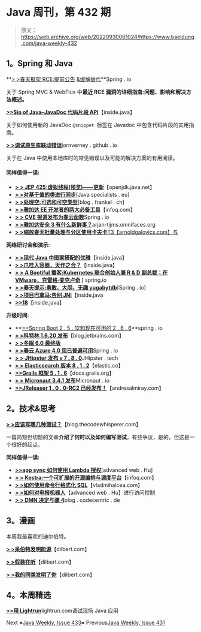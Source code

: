 # Java 周刊，第 432 期

> 原文：<https://web.archive.org/web/20220930061024/https://www.baeldung.com/java-weekly-432>

## 1。Spring 和 Java

**[> >春天框架 RCE:提前公告](https://web.archive.org/web/20220524053746/https://spring.io/blog/2022/03/31/spring-framework-rce-early-announcement) [&缓解替代](https://web.archive.org/web/20220524053746/https://spring.io/blog/2022/04/01/spring-framework-rce-mitigation-alternative)**Spring . io

关于 Spring MVC & WebFlux 中**最近 RCE 漏洞的详细指南:问题、影响和解决方法概述。**

[**>>Sip of Java–JavaDoc 代码片段 API**](https://web.archive.org/web/20220524053746/https://inside.java/2022/04/04/sip46/)【inside.java】

关于如何使用新的 JavaDoc `@snippet `标签在 Javadoc 中包含代码片段的实用指南。

[**> >调试原生库联动错误**](https://web.archive.org/web/20220524053746/https://jornvernee.github.io/java/panama-ffi/panama/jni/native/2021/09/13/debugging-unsatisfiedlinkerrors.html)jornverney . github . io

关于在 Java 中使用本地库时的常见错误以及可能的解决方案的有用阅读。

#### 同样值得一读:

*   [**> > JEP 425:虚拟线程(预览)——更新**](https://web.archive.org/web/20220524053746/https://openjdk.java.net/jeps/425)【openjdk.java.net】
*   [**> >对基于值的类进行同步**](https://web.archive.org/web/20220524053746/https://www.javaspecialists.eu/archive/Issue299-Synchronizing-on-Value-Based-Classes.html)[Java specialists . eu]
*   [**> >处理空:可选和可空类型**](https://web.archive.org/web/20220524053746/https://blog.frankel.ch/optional-nullable-type/)[blog . frankel . ch]
*   [**> >雅加达 EE 开发者的两大必备工具**](https://web.archive.org/web/20220524053746/https://www.infoq.com/articles/tools-for-jakarta-ee-devs/)【infoq.com】
*   [**> > CVE 报道发布为春云函数**](https://web.archive.org/web/20220524053746/https://spring.io/blog/2022/03/29/cve-report-published-for-spring-cloud-function)Spring . io
*   [**> >雅加达安全 3 有什么新鲜事？**](https://web.archive.org/web/20220524053746/https://arjan-tijms.omnifaces.org/2022/04/whats-new-in-jakarta-security-3.html)arjan-tijms.omnifaces.org
*   [**> >缩放春天批量处理与分区使用卡夫卡**T3【arnoldgalovics.com】与](https://web.archive.org/web/20220524053746/https://arnoldgalovics.com/spring-batch-remote-partitioning-kafka/)

**网络研讨会和演示:**

*   [**> >现代 Java 中图案搭配的优雅**](https://web.archive.org/web/20220524053746/https://inside.java/2022/03/31/pattern-matching-elegance/)【inside.java】
*   [**> >爪哇入容器，天作之合？**](https://web.archive.org/web/20220524053746/https://inside.java/2022/04/06/java-in-containers/)【inside.java】
*   [**> > A Bootiful 播客:Kubernetes 联合创始人兼 R & D 副总裁；在 VMware，克雷格·麦克卢奇**](https://web.archive.org/web/20220524053746/https://spring.io/blog/2022/03/31/a-bootiful-podcast-kubernetes-cofounder-and-vice-president-of-r-d-at-vmware-craig-mcluckie) [ spring.io
*   [**> >春天提示:勇敢、大胆、无趣 yugabytdb**](https://web.archive.org/web/20220524053746/https://spring.io/blog/2022/03/31/spring-tips-brave-bold-and-boring-yugabytedb)[Spring . io]
*   [**> >项目巴拿马:告别 JNI**](https://web.archive.org/web/20220524053746/https://inside.java/2022/04/04/projectpanama/)【inside.java
*   [**>>18**](https://web.archive.org/web/20220524053746/https://inside.java/2022/04/01/simple-web-server/)【inside.java】

**升级时间:**

*   **[>>Spring Boot 2 . 5 . 12](https://web.archive.org/web/20220524053746/https://spring.io/blog/2022/03/31/spring-boot-2-5-12-available-now)[和现在可用的 2 . 6 . 6](https://web.archive.org/web/20220524053746/https://spring.io/blog/2022/03/31/spring-boot-2-6-6-available-now)**spring . io
*   **[> >科特林 1.6.20 发布](https://web.archive.org/web/20220524053746/https://blog.jetbrains.com/kotlin/2022/04/kotlin-1-6-20-released/)**【blog.jetbrains.com】
*   [**> >冬眠 6.0 最终版**](https://web.archive.org/web/20220524053746/https://in.relation.to/2022/03/31/orm-60-final/)
*   [**> >春云 Azure 4.0 现已普遍可用**](https://web.archive.org/web/20220524053746/https://spring.io/blog/2022/03/30/spring-cloud-azure-4-0-is-now-generally-available)Spring . io
*   [**> > JHipster 发布 v 7 . 8 . 0**](https://web.archive.org/web/20220524053746/https://www.jhipster.tech/2022/04/01/jhipster-release-7.8.0.html)JHipster . tech
*   [**> > Elasticsearch 版本 8 . 1 . 2**](https://web.archive.org/web/20220524053746/https://www.elastic.co/guide/en/elasticsearch/reference/8.1/release-notes-8.1.2.html)【elastic.co】
*   [**>>Grails 框架 5 . 1 . 6**](https://web.archive.org/web/20220524053746/https://docs.grails.org/latest/guide/index.html)【docs.grails.org】
*   [**> > Micronaut 3.4.1 发布**](https://web.archive.org/web/20220524053746/https://micronaut.io/2022/03/31/micronaut-3-4-1/)Micronaut . io
*   [**>>JReleaser 1 . 0 . 0-RC2 已经发布！**](https://web.archive.org/web/20220524053746/https://andresalmiray.com/jreleaser-1-0-0-rc2-has-been-released/)【andresalmiray.com】

## 2。技术&思考

[**> >应该写哪几种测试？**](https://web.archive.org/web/20220524053746/https://blog.thecodewhisperer.com/permalink/which-kinds-of-tests-should-i-write)【blog.thecodewhisperer.com】

一篇简短但切题的文章**介绍了何时以及如何编写测试**。有些争议，是的，但这是一个很好的起点。

**同样值得一读:**

*   [**>>app sync 如何使用 Lambda 授权**](https://web.archive.org/web/20220524053746/https://advancedweb.hu/how-to-use-lambda-authorization-with-appsync/)[advanced web . Hu]
*   [**> > Kestra:一个可扩展的开源编排与调度平台**](https://web.archive.org/web/20220524053746/https://www.infoq.com/news/2022/03/kestra-orchestration-platform/)【infoq.com】
*   [**> >如何使用命令行格式化 SQL**](https://web.archive.org/web/20220524053746/https://vladmihalcea.com/format-sql-command-line/)【vladmihalcea.com】
*   [**> >如何对电报机器人**](https://web.archive.org/web/20220524053746/https://advancedweb.hu/how-to-implement-access-control-for-a-telegram-bot/)【advanced web . Hu】进行访问控制
*   [**> > DMN 决定与骡 4**](https://web.archive.org/web/20220524053746/https://blog.codecentric.de/en/2022/03/dmn-decision-tables-with-mule-4/)blog . codecentric . de

## 3。漫画

本周我最喜欢的迪尔伯特。

[**> >呆伯特发明能源**](https://web.archive.org/web/20220524053746/https://dilbert.com/strip/2022-04-07)【dilbert.com】

[**> >假装在听**](https://web.archive.org/web/20220524053746/https://dilbert.com/strip/2022-04-06)【dilbert.com】

[**> >我的同类发明了你**](https://web.archive.org/web/20220524053746/https://dilbert.com/strip/2022-04-05)【dilbert.com】

## 4。本周精选

[**>>**](/web/20220524053746/https://www.baeldung.com/lightrun-jw2)[**用 Lightrun**](/web/20220524053746/https://www.baeldung.com/lightrun-jw2)lightrun.com调试现场 Java 应用

Next **»**[Java Weekly, Issue 433](/web/20220524053746/https://www.baeldung.com/java-weekly-433)**«** Previous[Java Weekly, Issue 431](/web/20220524053746/https://www.baeldung.com/java-weekly-431)